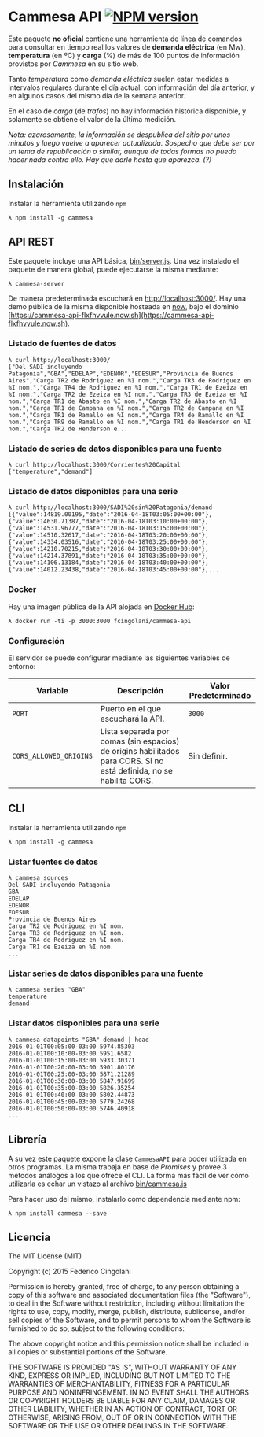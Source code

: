 # Cammesa API [![NPM version](https://badge.fury.io/js/cammesa-api.svg)](http://badge.fury.io/js/cammesa-api)

Este paquete **no oficial** contiene una herramienta de línea de comandos para consultar en tiempo real los valores de **demanda eléctrica** (en Mw), **temperatura** (en ºC) y **carga** (%) de más de 100 puntos de información provistos por *Cammesa* en su sitio web.

Tanto *temperatura* como *demanda eléctrica* suelen estar medidas a intervalos regulares durante el día actual, con información del día anterior, y en algunos casos del mismo día de la semana anterior.

En el caso de *carga* (de *trafos*) no hay información histórica disponible, y solamente se obtiene el valor de la última medición.

*Nota: azarosamente, la información se despublica del sitio por unos minutos y luego vuelve a aparecer actualizada. Sospecho que debe ser por un tema de republicación o similar, aunque de todas formas no puedo hacer nada contra ello. Hay que darle hasta que aparezca. (?)*

## Instalación

Instalar la herramienta utilizando `npm`

```
λ npm install -g cammesa
```

## API REST

Este paquete incluye una API básica, [bin/server.js](bin/server.js). Una vez instalado el paquete de manera global, puede ejecutarse la misma mediante:

```
λ cammesa-server
```

De manera predeterminada escuchará en [http://localhost:3000/](http://localhost:3000/). Hay una demo pública de la misma disponible hosteada en [now](https://zeit.co/now), bajo el dominio [https://cammesa-api-flxfhvvule.now.sh](https://cammesa-api-flxfhvvule.now.sh).

### Listado de fuentes de datos

```
λ curl http://localhost:3000/
["Del SADI incluyendo Patagonia","GBA","EDELAP","EDENOR","EDESUR","Provincia de Buenos Aires","Carga TR2 de Rodriguez en %I nom.","Carga TR3 de Rodriguez en %I nom.","Carga TR4 de Rodriguez en %I nom.","Carga TR1 de Ezeiza en %I nom.","Carga TR2 de Ezeiza en %I nom.","Carga TR3 de Ezeiza en %I nom.","Carga TR1 de Abasto en %I nom.","Carga TR2 de Abasto en %I nom.","Carga TR1 de Campana en %I nom.","Carga TR2 de Campana en %I nom.","Carga TR1 de Ramallo en %I nom.","Carga TR4 de Ramallo en %I nom.","Carga TR9 de Ramallo en %I nom.","Carga TR1 de Henderson en %I nom.","Carga TR2 de Henderson e...
```

### Listado de series de datos disponibles para una fuente

```
λ curl http://localhost:3000/Corrientes%20Capital
["temperature","demand"]
```

### Listado de datos disponibles para una serie

```
λ curl http://localhost:3000/SADI%20sin%20Patagonia/demand
[{"value":14819.00195,"date":"2016-04-18T03:05:00+00:00"},{"value":14630.71387,"date":"2016-04-18T03:10:00+00:00"},{"value":14531.96777,"date":"2016-04-18T03:15:00+00:00"},{"value":14510.32617,"date":"2016-04-18T03:20:00+00:00"},{"value":14334.03516,"date":"2016-04-18T03:25:00+00:00"},{"value":14210.70215,"date":"2016-04-18T03:30:00+00:00"},{"value":14214.37891,"date":"2016-04-18T03:35:00+00:00"},{"value":14106.13184,"date":"2016-04-18T03:40:00+00:00"},{"value":14012.23438,"date":"2016-04-18T03:45:00+00:00"},...
```

### Docker

Hay una imagen pública de la API alojada en [Docker Hub](https://hub.docker.com/r/fcingolani/cammesa-api/):

```
λ docker run -ti -p 3000:3000 fcingolani/cammesa-api
```

### Configuración

El servidor se puede configurar mediante las siguientes variables de entorno:

| Variable | Descripción | Valor Predeterminado
|-|-|-
| `PORT` | Puerto en el que escuchará la API. | `3000`
| `CORS_ALLOWED_ORIGINS` | Lista separada por comas (sin espacios) de origins habilitados para CORS. Si no está definida, no se habilita CORS. | Sin definir.

## CLI

Instalar la herramienta utilizando `npm`

```
λ npm install -g cammesa
```

### Listar fuentes de datos

```
λ cammesa sources
Del SADI incluyendo Patagonia
GBA
EDELAP
EDENOR
EDESUR
Provincia de Buenos Aires
Carga TR2 de Rodriguez en %I nom.
Carga TR3 de Rodriguez en %I nom.
Carga TR4 de Rodriguez en %I nom.
Carga TR1 de Ezeiza en %I nom.
...
```

### Listar series de datos disponibles para una fuente

```
λ cammesa series "GBA"
temperature
demand
```

### Listar datos disponibles para una serie

```
λ cammesa datapoints "GBA" demand | head
2016-01-01T00:05:00-03:00 5974.85303
2016-01-01T00:10:00-03:00 5951.6582
2016-01-01T00:15:00-03:00 5933.30371
2016-01-01T00:20:00-03:00 5901.80176
2016-01-01T00:25:00-03:00 5871.21289
2016-01-01T00:30:00-03:00 5847.91699
2016-01-01T00:35:00-03:00 5826.35254
2016-01-01T00:40:00-03:00 5802.44873
2016-01-01T00:45:00-03:00 5779.24268
2016-01-01T00:50:00-03:00 5746.40918
...
```

## Librería

A su vez este paquete expone la clase `CammesaAPI` para poder utilizada en otros programas. La misma trabaja en base de *Promises* y provee 3 métodos análogos a los que ofrece el CLI. La forma más fácil de ver cómo utilizarla es echar un vistazo al archivo [bin/cammesa.js](bin/cammesa.js)

Para hacer uso del mismo, instalarlo como dependencia mediante npm:

```
λ npm install cammesa --save
```

## Licencia

The MIT License (MIT)

Copyright (c) 2015 Federico Cingolani

Permission is hereby granted, free of charge, to any person obtaining a copy of this software and associated documentation files (the "Software"), to deal in the Software without restriction, including without limitation the rights to use, copy, modify, merge, publish, distribute, sublicense, and/or sell copies of the Software, and to permit persons to whom the Software is furnished to do so, subject to the following conditions:

The above copyright notice and this permission notice shall be included in all copies or substantial portions of the Software.

THE SOFTWARE IS PROVIDED "AS IS", WITHOUT WARRANTY OF ANY KIND, EXPRESS OR IMPLIED, INCLUDING BUT NOT LIMITED TO THE WARRANTIES OF MERCHANTABILITY, FITNESS FOR A PARTICULAR PURPOSE AND NONINFRINGEMENT. IN NO EVENT SHALL THE AUTHORS OR COPYRIGHT HOLDERS BE LIABLE FOR ANY CLAIM, DAMAGES OR OTHER LIABILITY, WHETHER IN AN ACTION OF CONTRACT, TORT OR OTHERWISE, ARISING FROM, OUT OF OR IN CONNECTION WITH THE SOFTWARE OR THE USE OR OTHER DEALINGS IN THE SOFTWARE.
